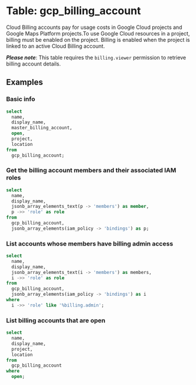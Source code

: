 # Table: gcp_billing_account

Cloud Billing accounts pay for usage costs in Google Cloud projects and Google Maps Platform projects.To use Google Cloud resources in a project, billing must be enabled on the project. Billing is enabled when the project is linked to an active Cloud Billing account.

**_Please note_**: This table requires the `billing.viewer` permission to retrieve billing account details.

## Examples

### Basic info

```sql
select
  name,
  display_name,
  master_billing_account,
  open,
  project,
  location
from
  gcp_billing_account;
```

### Get the billing account members and their associated IAM roles

```sql
select
  name,
  display_name,
  jsonb_array_elements_text(p -> 'members') as member,
  p ->> 'role' as role
from
  gcp_billing_account,
  jsonb_array_elements(iam_policy -> 'bindings') as p;
```

### List accounts whose members have billing admin access

```sql
select
  name,
  display_name,
  jsonb_array_elements_text(i -> 'members') as members,
  i ->> 'role' as role
from
  gcp_billing_account,
  jsonb_array_elements(iam_policy -> 'bindings') as i
where
  i ->> 'role' like '%billing.admin';
```

### List billing accounts that are open

```sql
select
  name,
  display_name,
  project,
  location
from
  gcp_billing_account
where
  open;
```
